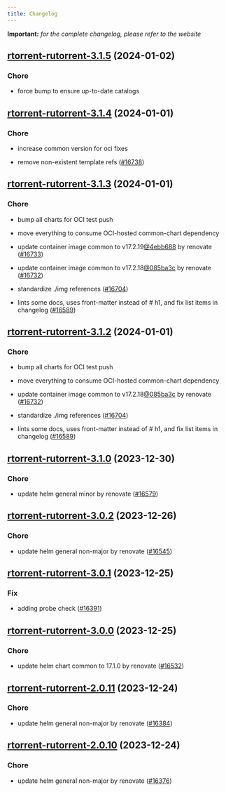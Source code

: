 ```yaml
---
title: Changelog
---
```


**Important:**
*for the complete changelog, please refer to the website*



## [rtorrent-rutorrent-3.1.5](https://github.com/truecharts/charts/compare/rtorrent-rutorrent-3.1.4...rtorrent-rutorrent-3.1.5) (2024-01-02)

### Chore



- force bump to ensure up-to-date catalogs


## [rtorrent-rutorrent-3.1.4](https://github.com/truecharts/charts/compare/rtorrent-rutorrent-3.1.3...rtorrent-rutorrent-3.1.4) (2024-01-01)

### Chore



- increase common version for oci fixes

- remove non-existent template refs ([#16738](https://github.com/truecharts/charts/issues/16738))


## [rtorrent-rutorrent-3.1.3](https://github.com/truecharts/charts/compare/rtorrent-rutorrent-3.1.0...rtorrent-rutorrent-3.1.3) (2024-01-01)

### Chore



- bump all charts for OCI test push

- move everything to consume OCI-hosted common-chart dependency

- update container image common to v17.2.19[@4ebb688](https://github.com/4ebb688) by renovate ([#16733](https://github.com/truecharts/charts/issues/16733))

- update container image common to v17.2.18[@085ba3c](https://github.com/085ba3c) by renovate ([#16732](https://github.com/truecharts/charts/issues/16732))

- standardize ./img references ([#16704](https://github.com/truecharts/charts/issues/16704))

- lints some docs, uses front-matter instead of # h1, and fix list items in changelog ([#16589](https://github.com/truecharts/charts/issues/16589))


## [rtorrent-rutorrent-3.1.2](https://github.com/truecharts/charts/compare/rtorrent-rutorrent-3.1.0...rtorrent-rutorrent-3.1.2) (2024-01-01)

### Chore



- bump all charts for OCI test push

- move everything to consume OCI-hosted common-chart dependency

- update container image common to v17.2.18[@085ba3c](https://github.com/085ba3c) by renovate ([#16732](https://github.com/truecharts/charts/issues/16732))

- standardize ./img references ([#16704](https://github.com/truecharts/charts/issues/16704))

- lints some docs, uses front-matter instead of # h1, and fix list items in changelog ([#16589](https://github.com/truecharts/charts/issues/16589))
## [rtorrent-rutorrent-3.1.0](https://github.com/truecharts/charts/compare/rtorrent-rutorrent-3.0.2...rtorrent-rutorrent-3.1.0) (2023-12-30)

### Chore

- update helm general minor by renovate ([#16579](https://github.com/truecharts/charts/issues/16579))

## [rtorrent-rutorrent-3.0.2](https://github.com/truecharts/charts/compare/rtorrent-rutorrent-3.0.1...rtorrent-rutorrent-3.0.2) (2023-12-26)

### Chore

- update helm general non-major by renovate ([#16545](https://github.com/truecharts/charts/issues/16545))

## [rtorrent-rutorrent-3.0.1](https://github.com/truecharts/charts/compare/rtorrent-rutorrent-3.0.0...rtorrent-rutorrent-3.0.1) (2023-12-25)

### Fix

- adding probe check ([#16391](https://github.com/truecharts/charts/issues/16391))

## [rtorrent-rutorrent-3.0.0](https://github.com/truecharts/charts/compare/rtorrent-rutorrent-2.0.11...rtorrent-rutorrent-3.0.0) (2023-12-25)

### Chore

- update helm chart common to 17.1.0 by renovate ([#16532](https://github.com/truecharts/charts/issues/16532))

## [rtorrent-rutorrent-2.0.11](https://github.com/truecharts/charts/compare/rtorrent-rutorrent-2.0.10...rtorrent-rutorrent-2.0.11) (2023-12-24)

### Chore

- update helm general non-major by renovate ([#16384](https://github.com/truecharts/charts/issues/16384))

## [rtorrent-rutorrent-2.0.10](https://github.com/truecharts/charts/compare/rtorrent-rutorrent-2.0.9...rtorrent-rutorrent-2.0.10) (2023-12-24)

### Chore

- update helm general non-major by renovate ([#16376](https://github.com/truecharts/charts/issues/16376))

